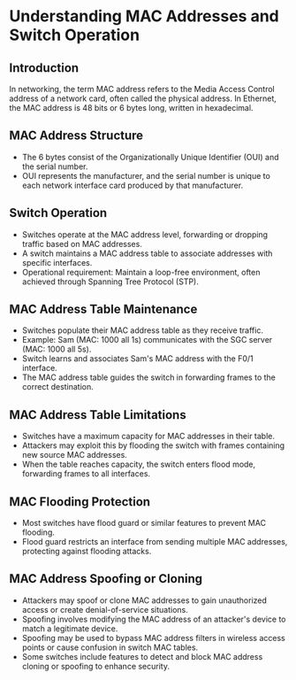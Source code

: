 # Understanding MAC Addresses and Switch Operation

## Introduction
In networking, the term MAC address refers to the Media Access Control address of a network card, often called the physical address. In Ethernet, the MAC address is 48 bits or 6 bytes long, written in hexadecimal.

## MAC Address Structure
- The 6 bytes consist of the Organizationally Unique Identifier (OUI) and the serial number.
- OUI represents the manufacturer, and the serial number is unique to each network interface card produced by that manufacturer.

## Switch Operation
- Switches operate at the MAC address level, forwarding or dropping traffic based on MAC addresses.
- A switch maintains a MAC address table to associate addresses with specific interfaces.
- Operational requirement: Maintain a loop-free environment, often achieved through Spanning Tree Protocol (STP).

## MAC Address Table Maintenance
- Switches populate their MAC address table as they receive traffic.
- Example: Sam (MAC: 1000 all 1s) communicates with the SGC server (MAC: 1000 all 5s).
- Switch learns and associates Sam's MAC address with the F0/1 interface.
- The MAC address table guides the switch in forwarding frames to the correct destination.

## MAC Address Table Limitations
- Switches have a maximum capacity for MAC addresses in their table.
- Attackers may exploit this by flooding the switch with frames containing new source MAC addresses.
- When the table reaches capacity, the switch enters flood mode, forwarding frames to all interfaces.

## MAC Flooding Protection
- Most switches have flood guard or similar features to prevent MAC flooding.
- Flood guard restricts an interface from sending multiple MAC addresses, protecting against flooding attacks.

## MAC Address Spoofing or Cloning
- Attackers may spoof or clone MAC addresses to gain unauthorized access or create denial-of-service situations.
- Spoofing involves modifying the MAC address of an attacker's device to match a legitimate device.
- Spoofing may be used to bypass MAC address filters in wireless access points or cause confusion in switch MAC tables.
- Some switches include features to detect and block MAC address cloning or spoofing to enhance security.
